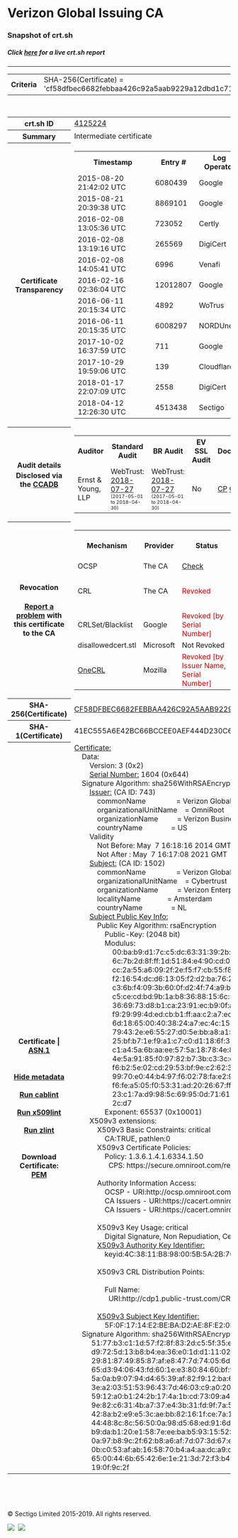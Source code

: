 # Verizon Global Issuing CA
### Snapshot of crt.sh
##### Click [here](https://crt.sh/?q=CF58DFBEC6682FEBBAA426C92A5AAB9229A12DBD1C71BF0FB03F7FEB76995F9A) for a live crt.sh report

---
<!DOCTYPE HTML PUBLIC "-//W3C//DTD HTML 4.0 Transitional//EN">
<HTML>

<BODY>

<TABLE>
  <TR>
    <TH class="outer">Criteria</TH>
    <TD class="outer">SHA-256(Certificate) = 'cf58dfbec6682febbaa426c92a5aab9229a12dbd1c71bf0fb03f7feb76995f9a'</TD>
  </TR>
</TABLE>
<BR>
<TABLE>
  <TR>
    <TH class="outer">crt.sh ID</TH>
    <TD class="outer"><A href="?id=4125224">4125224</A></TD>
  </TR>
  <TR>
    <TH class="outer">Summary</TH>
    <TD class="outer">Intermediate certificate</TD>
  </TR>
  <TR>
    <TH class="outer">Certificate<BR>Transparency</TH>
    <TD class="outer">
<TABLE class="options" style="margin-left:0px">
  <TR>
    <TH>Timestamp</TH>
    <TH>Entry #</TH>
    <TH>Log Operator</TH>
    <TH>Log URL</TH>
  </TR>
  <TR>
    <TD>2015-08-20&nbsp; <FONT class="small">21:42:02 UTC</FONT></TD>
    <TD>6080439</TD>
    <TD>Google</TD>
    <TD>https://ct.googleapis.com/rocketeer</TD>
  </TR>
  <TR>
    <TD>2015-08-21&nbsp; <FONT class="small">20:39:38 UTC</FONT></TD>
    <TD>8869101</TD>
    <TD>Google</TD>
    <TD>https://ct.googleapis.com/pilot</TD>
  </TR>
  <TR>
    <TD>2016-02-08&nbsp; <FONT class="small">13:05:36 UTC</FONT></TD>
    <TD>723052</TD>
    <TD>Certly</TD>
    <TD>https://log.certly.io</TD>
  </TR>
  <TR>
    <TD>2016-02-08&nbsp; <FONT class="small">13:19:16 UTC</FONT></TD>
    <TD>265569</TD>
    <TD>DigiCert</TD>
    <TD>https://ct1.digicert-ct.com/log</TD>
  </TR>
  <TR>
    <TD>2016-02-08&nbsp; <FONT class="small">14:05:41 UTC</FONT></TD>
    <TD>6996</TD>
    <TD>Venafi</TD>
    <TD>https://ctlog.api.venafi.com</TD>
  </TR>
  <TR>
    <TD>2016-02-16&nbsp; <FONT class="small">02:36:04 UTC</FONT></TD>
    <TD>12012807</TD>
    <TD>Google</TD>
    <TD>https://ct.googleapis.com/aviator</TD>
  </TR>
  <TR>
    <TD>2016-06-11&nbsp; <FONT class="small">20:15:34 UTC</FONT></TD>
    <TD>4892</TD>
    <TD>WoTrus</TD>
    <TD>https://ctlog.wosign.com</TD>
  </TR>
  <TR>
    <TD>2016-06-11&nbsp; <FONT class="small">20:15:35 UTC</FONT></TD>
    <TD>6008297</TD>
    <TD>NORDUnet</TD>
    <TD>https://plausible.ct.nordu.net</TD>
  </TR>
  <TR>
    <TD>2017-10-02&nbsp; <FONT class="small">16:37:59 UTC</FONT></TD>
    <TD>711</TD>
    <TD>Google</TD>
    <TD>https://ct.googleapis.com/logs/argon2021</TD>
  </TR>
  <TR>
    <TD>2017-10-29&nbsp; <FONT class="small">19:59:06 UTC</FONT></TD>
    <TD>139</TD>
    <TD>Cloudflare</TD>
    <TD>https://ct.cloudflare.com/logs/nimbus2021</TD>
  </TR>
  <TR>
    <TD>2018-01-17&nbsp; <FONT class="small">22:07:09 UTC</FONT></TD>
    <TD>2558</TD>
    <TD>DigiCert</TD>
    <TD>https://yeti2021.ct.digicert.com/log</TD>
  </TR>
  <TR>
    <TD>2018-04-12&nbsp; <FONT class="small">12:26:30 UTC</FONT></TD>
    <TD>4513438</TD>
    <TD>Sectigo</TD>
    <TD>https://dodo.ct.comodo.com</TD>
  </TR>
</TABLE>
    </TD>
  </TR>
  <TR>
    <TH class="outer">Audit details<BR>
      <DIV class="small" style="padding-top:3px">Disclosed via the
        <A href="//ccadb-public.secure.force.com/mozilla/PublicAllIntermediateCerts" target="_blank">CCADB</A></DIV>
    </TH>
    <TD class="outer">
<TABLE class="options" style="margin-left:0px">
  <TR>
    <TH>Auditor</TH>
    <TH>Standard Audit</TH>
    <TH>BR Audit</TH>
    <TH>EV SSL Audit</TH>
    <TH>Documents</TH>
    <TH>CCADB</TH>
    <TH>Root Owner / Certificate</TH>
  </TR>
  <TR>
    <TD style="vertical-align:middle">Ernst & Young, LLP</TD>
    <TD>WebTrust:
      <A href="https://bug1479561.bmoattachments.org/attachment.cgi?id=8996060" target="_blank">2018-07-27</A>
      <BR><FONT style="font-size:8pt">(2017-05-01 to 2018-04-30)</FONT></TD>
    <TD>WebTrust:
      <A href="https://bug1479561.bmoattachments.org/attachment.cgi?id=8996062" target="_blank">2018-07-27</A>
      <BR><FONT style="font-size:8pt">(2017-05-01 to 2018-04-30)</FONT></TD>
    <TD>No    <TD>
      <A href="https://secure.omniroot.com/repository/" target="blank">CP</A>
      <A href="https://secure.omniroot.com/repository/" target="blank">CPS</A>
    </TD>
    <TD><A href="//ccadb.force.com/001o000000hV9K3AAK" target="_blank">001o000000hV9K3AAK</A></TD>
    <TD><A href="/?id=76">DigiCert</A></TD>
  </TR>
</TABLE>
    </TD>
  </TR>
  <TR>
    <TH class="outer">Revocation<BR><BR>
      <DIV class="small" style="padding-top:3px"><A href="?id=4125224&opt=problemreporting">Report a problem</A> with<BR>this certificate to the CA</DIV></TH>
    <TD class="outer">
      <TABLE class="options" style="margin-left:0px">
        <TR>
          <TH>Mechanism</TH>
          <TH>Provider</TH>
          <TH>Status</TH>
          <TH>Revocation Date</TH>
          <TH>Last Observed in CRL</TH>
          <TH>Last Checked <SPAN style="color:#CC0000;vertical-align:middle;font-size:70%;font-weight:normal">(Error)</SPAN></TH>
        </TR>
        <TR>
          <TD>OCSP</TD>
          <TD>The CA</TD>
          <TD><A href="?id=4125224&opt=ocsp">Check</A></TD>
          <TD><SPAN style="color:#888888">?</SPAN></TD>
          <TD><SPAN style="color:#888888">n/a</SPAN></TD>
          <TD><SPAN style="color:#888888">?</SPAN></TD>
        </TR>
        <TR>
          <TD>CRL</TD>
          <TD>The CA</TD>
          <TD><SPAN style="color:#CC0000">Revoked</SPAN></TD><TD>2019-07-26&nbsp; <FONT class="small">17:28:07 UTC</FONT></TD><TD>2019-11-27&nbsp; <FONT class="small">00:39:29 UTC</FONT></TD><TD>2019-12-04&nbsp; <FONT class="small">19:22:22 UTC</FONT></TD>
        </TR>
        <TR>
          <TD>CRLSet/Blacklist</TD>
          <TD>Google</TD>
          <TD><SPAN style="color:#CC0000">Revoked [by Serial Number]</SPAN></TD>
          <TD><SPAN style="color:#888888">n/a</SPAN></TD>
          <TD><SPAN style="color:#888888">n/a</SPAN></TD>
          <TD><SPAN style="color:#888888">n/a</SPAN></TD>
        </TR>
        <TR>
          <TD>disallowedcert.stl</TD>
          <TD>Microsoft</TD>
          <TD>Not Revoked</TD>
          <TD><SPAN style="color:#888888">n/a</SPAN></TD>
          <TD><SPAN style="color:#888888">n/a</SPAN></TD>
          <TD><SPAN style="color:#888888">n/a</SPAN></TD>
        </TR>
        <TR>
          <TD><A href="/mozilla-onecrl" target="_blank">OneCRL</A></TD>
          <TD>Mozilla</TD>
          <TD><SPAN style="color:#CC0000">Revoked [by Issuer Name, Serial Number]</SPAN></TD><TD><SPAN style="color:#888888">Unknown</SPAN></TD>
          <TD><SPAN style="color:#888888">n/a</SPAN></TD>
          <TD><SPAN style="color:#888888">n/a</SPAN></TD>
        </TR>
      </TABLE>
    </TD>
  </TR>
  <TR>
    <TH class="outer">SHA-256(Certificate)</TH>
    <TD class="outer"><A href="//censys.io/certificates/cf58dfbec6682febbaa426c92a5aab9229a12dbd1c71bf0fb03f7feb76995f9a">CF58DFBEC6682FEBBAA426C92A5AAB9229A12DBD1C71BF0FB03F7FEB76995F9A</A></TD>
  </TR>
  <TR>
    <TH class="outer">SHA-1(Certificate)</TH>
    <TD class="outer">41EC555A6E42BC66BCCEE0AEF444D230C67DE772</TD>
  </TR>
  <TR>
    <TH class="outer">Certificate | <A href="?asn1=4125224">ASN.1</A>
      <SPAN class="small"><BR>
      <BR><BR><A href="?id=4125224&opt=nometadata">Hide metadata</A>
      <BR><BR><A href="?id=4125224&opt=cablint">Run cablint</A>
      <BR><BR><A href="?id=4125224&opt=x509lint">Run x509lint</A>
      <BR><BR><A href="?id=4125224&opt=zlint">Run zlint</A>
      <BR><BR><BR>Download Certificate: <A href="?d=4125224">PEM</A>
      </SPAN>
    </TH>
    <TD class="text"><A href="?d=4125224">Certificate:</A><BR>&nbsp;&nbsp;&nbsp;&nbsp;Data:<BR>&nbsp;&nbsp;&nbsp;&nbsp;&nbsp;&nbsp;&nbsp;&nbsp;Version:&nbsp;3&nbsp;(0x2)<BR>&nbsp;&nbsp;&nbsp;&nbsp;&nbsp;&nbsp;&nbsp;&nbsp;<A href="?serial=0644">Serial&nbsp;Number:</A>&nbsp;1604&nbsp;(0x644)<BR>&nbsp;&nbsp;&nbsp;&nbsp;Signature&nbsp;Algorithm:&nbsp;sha256WithRSAEncryption<BR>&nbsp;&nbsp;&nbsp;&nbsp;&nbsp;&nbsp;&nbsp;&nbsp;<A href="?caid=743">Issuer:</A> <SPAN class="small">(CA ID: 743)</SPAN><BR>&nbsp;&nbsp;&nbsp;&nbsp;&nbsp;&nbsp;&nbsp;&nbsp;&nbsp;&nbsp;&nbsp;&nbsp;commonName&nbsp;&nbsp;&nbsp;&nbsp;&nbsp;&nbsp;&nbsp;&nbsp;&nbsp;&nbsp;&nbsp;&nbsp;&nbsp;&nbsp;&nbsp;&nbsp;=&nbsp;Verizon&nbsp;Global&nbsp;Root&nbsp;CA<BR>&nbsp;&nbsp;&nbsp;&nbsp;&nbsp;&nbsp;&nbsp;&nbsp;&nbsp;&nbsp;&nbsp;&nbsp;organizationalUnitName&nbsp;&nbsp;&nbsp;&nbsp;=&nbsp;OmniRoot<BR>&nbsp;&nbsp;&nbsp;&nbsp;&nbsp;&nbsp;&nbsp;&nbsp;&nbsp;&nbsp;&nbsp;&nbsp;organizationName&nbsp;&nbsp;&nbsp;&nbsp;&nbsp;&nbsp;&nbsp;&nbsp;&nbsp;&nbsp;=&nbsp;Verizon&nbsp;Business<BR>&nbsp;&nbsp;&nbsp;&nbsp;&nbsp;&nbsp;&nbsp;&nbsp;&nbsp;&nbsp;&nbsp;&nbsp;countryName&nbsp;&nbsp;&nbsp;&nbsp;&nbsp;&nbsp;&nbsp;&nbsp;&nbsp;&nbsp;&nbsp;&nbsp;&nbsp;&nbsp;&nbsp;=&nbsp;US<BR>&nbsp;&nbsp;&nbsp;&nbsp;&nbsp;&nbsp;&nbsp;&nbsp;Validity<BR>&nbsp;&nbsp;&nbsp;&nbsp;&nbsp;&nbsp;&nbsp;&nbsp;&nbsp;&nbsp;&nbsp;&nbsp;Not&nbsp;Before:&nbsp;May&nbsp;&nbsp;7&nbsp;16:18:16&nbsp;2014&nbsp;GMT<BR>&nbsp;&nbsp;&nbsp;&nbsp;&nbsp;&nbsp;&nbsp;&nbsp;&nbsp;&nbsp;&nbsp;&nbsp;Not&nbsp;After&nbsp;:&nbsp;May&nbsp;&nbsp;7&nbsp;16:17:08&nbsp;2021&nbsp;GMT<BR>&nbsp;&nbsp;&nbsp;&nbsp;&nbsp;&nbsp;&nbsp;&nbsp;<A href="?caid=1502">Subject:</A> <SPAN class="small">(CA ID: 1502)</SPAN><BR>&nbsp;&nbsp;&nbsp;&nbsp;&nbsp;&nbsp;&nbsp;&nbsp;&nbsp;&nbsp;&nbsp;&nbsp;commonName&nbsp;&nbsp;&nbsp;&nbsp;&nbsp;&nbsp;&nbsp;&nbsp;&nbsp;&nbsp;&nbsp;&nbsp;&nbsp;&nbsp;&nbsp;&nbsp;=&nbsp;Verizon&nbsp;Global&nbsp;Issuing&nbsp;CA<BR>&nbsp;&nbsp;&nbsp;&nbsp;&nbsp;&nbsp;&nbsp;&nbsp;&nbsp;&nbsp;&nbsp;&nbsp;organizationalUnitName&nbsp;&nbsp;&nbsp;&nbsp;=&nbsp;Cybertrust<BR>&nbsp;&nbsp;&nbsp;&nbsp;&nbsp;&nbsp;&nbsp;&nbsp;&nbsp;&nbsp;&nbsp;&nbsp;organizationName&nbsp;&nbsp;&nbsp;&nbsp;&nbsp;&nbsp;&nbsp;&nbsp;&nbsp;&nbsp;=&nbsp;Verizon&nbsp;Enterprise&nbsp;Solutions<BR>&nbsp;&nbsp;&nbsp;&nbsp;&nbsp;&nbsp;&nbsp;&nbsp;&nbsp;&nbsp;&nbsp;&nbsp;localityName&nbsp;&nbsp;&nbsp;&nbsp;&nbsp;&nbsp;&nbsp;&nbsp;&nbsp;&nbsp;&nbsp;&nbsp;&nbsp;&nbsp;=&nbsp;Amsterdam<BR>&nbsp;&nbsp;&nbsp;&nbsp;&nbsp;&nbsp;&nbsp;&nbsp;&nbsp;&nbsp;&nbsp;&nbsp;countryName&nbsp;&nbsp;&nbsp;&nbsp;&nbsp;&nbsp;&nbsp;&nbsp;&nbsp;&nbsp;&nbsp;&nbsp;&nbsp;&nbsp;&nbsp;=&nbsp;NL<BR>&nbsp;&nbsp;&nbsp;&nbsp;&nbsp;&nbsp;&nbsp;&nbsp;<A href="?spkisha256=a3465bcb446d8c6fb24e91319b16f047e9dcda0dfb48be9dc6847265ff5321a0">Subject&nbsp;Public&nbsp;Key&nbsp;Info:</A><BR>&nbsp;&nbsp;&nbsp;&nbsp;&nbsp;&nbsp;&nbsp;&nbsp;&nbsp;&nbsp;&nbsp;&nbsp;Public&nbsp;Key&nbsp;Algorithm:&nbsp;rsaEncryption<BR>&nbsp;&nbsp;&nbsp;&nbsp;&nbsp;&nbsp;&nbsp;&nbsp;&nbsp;&nbsp;&nbsp;&nbsp;&nbsp;&nbsp;&nbsp;&nbsp;Public-Key:&nbsp;(2048&nbsp;bit)<BR>&nbsp;&nbsp;&nbsp;&nbsp;&nbsp;&nbsp;&nbsp;&nbsp;&nbsp;&nbsp;&nbsp;&nbsp;&nbsp;&nbsp;&nbsp;&nbsp;Modulus:<BR>&nbsp;&nbsp;&nbsp;&nbsp;&nbsp;&nbsp;&nbsp;&nbsp;&nbsp;&nbsp;&nbsp;&nbsp;&nbsp;&nbsp;&nbsp;&nbsp;&nbsp;&nbsp;&nbsp;&nbsp;00:ba:b9:d1:7c:c5:dc:63:31:39:2b:93:f8:05:90:<BR>&nbsp;&nbsp;&nbsp;&nbsp;&nbsp;&nbsp;&nbsp;&nbsp;&nbsp;&nbsp;&nbsp;&nbsp;&nbsp;&nbsp;&nbsp;&nbsp;&nbsp;&nbsp;&nbsp;&nbsp;6c:7b:2d:8f:ff:1d:51:84:e4:90:cd:01:5e:ad:50:<BR>&nbsp;&nbsp;&nbsp;&nbsp;&nbsp;&nbsp;&nbsp;&nbsp;&nbsp;&nbsp;&nbsp;&nbsp;&nbsp;&nbsp;&nbsp;&nbsp;&nbsp;&nbsp;&nbsp;&nbsp;cc:2a:55:a6:09:2f:2e:f5:f7:cb:55:f8:60:4d:3f:<BR>&nbsp;&nbsp;&nbsp;&nbsp;&nbsp;&nbsp;&nbsp;&nbsp;&nbsp;&nbsp;&nbsp;&nbsp;&nbsp;&nbsp;&nbsp;&nbsp;&nbsp;&nbsp;&nbsp;&nbsp;f2:16:54:dc:d6:13:05:f2:d2:ba:76:24:6d:50:ca:<BR>&nbsp;&nbsp;&nbsp;&nbsp;&nbsp;&nbsp;&nbsp;&nbsp;&nbsp;&nbsp;&nbsp;&nbsp;&nbsp;&nbsp;&nbsp;&nbsp;&nbsp;&nbsp;&nbsp;&nbsp;c3:6b:f4:09:3b:60:0f:d2:4f:74:a9:bd:06:89:d2:<BR>&nbsp;&nbsp;&nbsp;&nbsp;&nbsp;&nbsp;&nbsp;&nbsp;&nbsp;&nbsp;&nbsp;&nbsp;&nbsp;&nbsp;&nbsp;&nbsp;&nbsp;&nbsp;&nbsp;&nbsp;c5:ce:cd:bd:9b:1a:b8:36:88:15:6c:58:1c:bb:ed:<BR>&nbsp;&nbsp;&nbsp;&nbsp;&nbsp;&nbsp;&nbsp;&nbsp;&nbsp;&nbsp;&nbsp;&nbsp;&nbsp;&nbsp;&nbsp;&nbsp;&nbsp;&nbsp;&nbsp;&nbsp;36:69:73:d8:b1:ca:23:91:ec:b9:0f:a1:2a:41:6e:<BR>&nbsp;&nbsp;&nbsp;&nbsp;&nbsp;&nbsp;&nbsp;&nbsp;&nbsp;&nbsp;&nbsp;&nbsp;&nbsp;&nbsp;&nbsp;&nbsp;&nbsp;&nbsp;&nbsp;&nbsp;f9:29:99:4d:ed:cb:b1:ff:aa:c2:a7:ec:23:9e:ad:<BR>&nbsp;&nbsp;&nbsp;&nbsp;&nbsp;&nbsp;&nbsp;&nbsp;&nbsp;&nbsp;&nbsp;&nbsp;&nbsp;&nbsp;&nbsp;&nbsp;&nbsp;&nbsp;&nbsp;&nbsp;6d:18:65:00:40:38:24:a7:ec:4c:15:97:10:97:f2:<BR>&nbsp;&nbsp;&nbsp;&nbsp;&nbsp;&nbsp;&nbsp;&nbsp;&nbsp;&nbsp;&nbsp;&nbsp;&nbsp;&nbsp;&nbsp;&nbsp;&nbsp;&nbsp;&nbsp;&nbsp;79:43:2e:e6:55:27:d0:5e:bb:a8:a1:38:ed:d3:3e:<BR>&nbsp;&nbsp;&nbsp;&nbsp;&nbsp;&nbsp;&nbsp;&nbsp;&nbsp;&nbsp;&nbsp;&nbsp;&nbsp;&nbsp;&nbsp;&nbsp;&nbsp;&nbsp;&nbsp;&nbsp;25:bf:b7:1e:f9:a1:c7:c0:d1:18:6f:39:87:12:9f:<BR>&nbsp;&nbsp;&nbsp;&nbsp;&nbsp;&nbsp;&nbsp;&nbsp;&nbsp;&nbsp;&nbsp;&nbsp;&nbsp;&nbsp;&nbsp;&nbsp;&nbsp;&nbsp;&nbsp;&nbsp;c1:a4:5a:6b:aa:ee:57:5a:18:78:4e:87:07:c8:94:<BR>&nbsp;&nbsp;&nbsp;&nbsp;&nbsp;&nbsp;&nbsp;&nbsp;&nbsp;&nbsp;&nbsp;&nbsp;&nbsp;&nbsp;&nbsp;&nbsp;&nbsp;&nbsp;&nbsp;&nbsp;4e:5a:91:85:f0:97:82:b7:3b:c3:3c:e4:d4:58:2a:<BR>&nbsp;&nbsp;&nbsp;&nbsp;&nbsp;&nbsp;&nbsp;&nbsp;&nbsp;&nbsp;&nbsp;&nbsp;&nbsp;&nbsp;&nbsp;&nbsp;&nbsp;&nbsp;&nbsp;&nbsp;f6:b2:5e:02:cd:29:53:bf:9e:c2:62:36:15:ab:02:<BR>&nbsp;&nbsp;&nbsp;&nbsp;&nbsp;&nbsp;&nbsp;&nbsp;&nbsp;&nbsp;&nbsp;&nbsp;&nbsp;&nbsp;&nbsp;&nbsp;&nbsp;&nbsp;&nbsp;&nbsp;99:70:e0:44:b4:97:f6:02:78:fa:e2:90:e4:f6:51:<BR>&nbsp;&nbsp;&nbsp;&nbsp;&nbsp;&nbsp;&nbsp;&nbsp;&nbsp;&nbsp;&nbsp;&nbsp;&nbsp;&nbsp;&nbsp;&nbsp;&nbsp;&nbsp;&nbsp;&nbsp;f6:fe:a5:05:f0:53:31:ad:20:26:67:ff:ac:99:1d:<BR>&nbsp;&nbsp;&nbsp;&nbsp;&nbsp;&nbsp;&nbsp;&nbsp;&nbsp;&nbsp;&nbsp;&nbsp;&nbsp;&nbsp;&nbsp;&nbsp;&nbsp;&nbsp;&nbsp;&nbsp;23:c1:7a:d9:98:5c:69:95:0d:71:61:75:0b:74:88:<BR>&nbsp;&nbsp;&nbsp;&nbsp;&nbsp;&nbsp;&nbsp;&nbsp;&nbsp;&nbsp;&nbsp;&nbsp;&nbsp;&nbsp;&nbsp;&nbsp;&nbsp;&nbsp;&nbsp;&nbsp;2c:d7<BR>&nbsp;&nbsp;&nbsp;&nbsp;&nbsp;&nbsp;&nbsp;&nbsp;&nbsp;&nbsp;&nbsp;&nbsp;&nbsp;&nbsp;&nbsp;&nbsp;Exponent:&nbsp;65537&nbsp;(0x10001)<BR>&nbsp;&nbsp;&nbsp;&nbsp;&nbsp;&nbsp;&nbsp;&nbsp;X509v3&nbsp;extensions:<BR>&nbsp;&nbsp;&nbsp;&nbsp;&nbsp;&nbsp;&nbsp;&nbsp;&nbsp;&nbsp;&nbsp;&nbsp;X509v3&nbsp;Basic&nbsp;Constraints:&nbsp;critical<BR>&nbsp;&nbsp;&nbsp;&nbsp;&nbsp;&nbsp;&nbsp;&nbsp;&nbsp;&nbsp;&nbsp;&nbsp;&nbsp;&nbsp;&nbsp;&nbsp;CA:TRUE,&nbsp;pathlen:0<BR>&nbsp;&nbsp;&nbsp;&nbsp;&nbsp;&nbsp;&nbsp;&nbsp;&nbsp;&nbsp;&nbsp;&nbsp;X509v3&nbsp;Certificate&nbsp;Policies:&nbsp;<BR>&nbsp;&nbsp;&nbsp;&nbsp;&nbsp;&nbsp;&nbsp;&nbsp;&nbsp;&nbsp;&nbsp;&nbsp;&nbsp;&nbsp;&nbsp;&nbsp;Policy:&nbsp;1.3.6.1.4.1.6334.1.50<BR>&nbsp;&nbsp;&nbsp;&nbsp;&nbsp;&nbsp;&nbsp;&nbsp;&nbsp;&nbsp;&nbsp;&nbsp;&nbsp;&nbsp;&nbsp;&nbsp;&nbsp;&nbsp;CPS:&nbsp;https://secure.omniroot.com/repository<BR><BR>&nbsp;&nbsp;&nbsp;&nbsp;&nbsp;&nbsp;&nbsp;&nbsp;&nbsp;&nbsp;&nbsp;&nbsp;Authority&nbsp;Information&nbsp;Access:&nbsp;<BR>&nbsp;&nbsp;&nbsp;&nbsp;&nbsp;&nbsp;&nbsp;&nbsp;&nbsp;&nbsp;&nbsp;&nbsp;&nbsp;&nbsp;&nbsp;&nbsp;OCSP&nbsp;-&nbsp;URI:http://ocsp.omniroot.com/verizonroot<BR>&nbsp;&nbsp;&nbsp;&nbsp;&nbsp;&nbsp;&nbsp;&nbsp;&nbsp;&nbsp;&nbsp;&nbsp;&nbsp;&nbsp;&nbsp;&nbsp;CA&nbsp;Issuers&nbsp;-&nbsp;URI:https://cacert.omniroot.com/verizonroot.crt<BR>&nbsp;&nbsp;&nbsp;&nbsp;&nbsp;&nbsp;&nbsp;&nbsp;&nbsp;&nbsp;&nbsp;&nbsp;&nbsp;&nbsp;&nbsp;&nbsp;CA&nbsp;Issuers&nbsp;-&nbsp;URI:https://cacert.omniroot.com/verizonroot.der<BR><BR>&nbsp;&nbsp;&nbsp;&nbsp;&nbsp;&nbsp;&nbsp;&nbsp;&nbsp;&nbsp;&nbsp;&nbsp;X509v3&nbsp;Key&nbsp;Usage:&nbsp;critical<BR>&nbsp;&nbsp;&nbsp;&nbsp;&nbsp;&nbsp;&nbsp;&nbsp;&nbsp;&nbsp;&nbsp;&nbsp;&nbsp;&nbsp;&nbsp;&nbsp;Digital&nbsp;Signature,&nbsp;Non&nbsp;Repudiation,&nbsp;Certificate&nbsp;Sign,&nbsp;CRL&nbsp;Sign<BR>&nbsp;&nbsp;&nbsp;&nbsp;&nbsp;&nbsp;&nbsp;&nbsp;&nbsp;&nbsp;&nbsp;&nbsp;<A href="?ski=4c3811b898005b5a2b703eaa78e4d5676767a77e">X509v3&nbsp;Authority&nbsp;Key&nbsp;Identifier:</A><BR>&nbsp;&nbsp;&nbsp;&nbsp;&nbsp;&nbsp;&nbsp;&nbsp;&nbsp;&nbsp;&nbsp;&nbsp;&nbsp;&nbsp;&nbsp;&nbsp;keyid:4C:38:11:B8:98:00:5B:5A:2B:70:3E:AA:78:E4:D5:67:67:67:A7:7E<BR><BR>&nbsp;&nbsp;&nbsp;&nbsp;&nbsp;&nbsp;&nbsp;&nbsp;&nbsp;&nbsp;&nbsp;&nbsp;X509v3&nbsp;CRL&nbsp;Distribution&nbsp;Points:&nbsp;<BR><BR>&nbsp;&nbsp;&nbsp;&nbsp;&nbsp;&nbsp;&nbsp;&nbsp;&nbsp;&nbsp;&nbsp;&nbsp;&nbsp;&nbsp;&nbsp;&nbsp;Full&nbsp;Name:<BR>&nbsp;&nbsp;&nbsp;&nbsp;&nbsp;&nbsp;&nbsp;&nbsp;&nbsp;&nbsp;&nbsp;&nbsp;&nbsp;&nbsp;&nbsp;&nbsp;&nbsp;&nbsp;URI:http://cdp1.public-trust.com/CRL/Omniroot2034.crl<BR><BR>&nbsp;&nbsp;&nbsp;&nbsp;&nbsp;&nbsp;&nbsp;&nbsp;&nbsp;&nbsp;&nbsp;&nbsp;<A href="?ski=5f0f1714e2bebad2ae8fe20da32140a77b007be6">X509v3&nbsp;Subject&nbsp;Key&nbsp;Identifier:</A><BR>&nbsp;&nbsp;&nbsp;&nbsp;&nbsp;&nbsp;&nbsp;&nbsp;&nbsp;&nbsp;&nbsp;&nbsp;&nbsp;&nbsp;&nbsp;&nbsp;5F:0F:17:14:E2:BE:BA:D2:AE:8F:E2:0D:A3:21:40:A7:7B:00:7B:E6<BR>&nbsp;&nbsp;&nbsp;&nbsp;Signature&nbsp;Algorithm:&nbsp;sha256WithRSAEncryption<BR>&nbsp;&nbsp;&nbsp;&nbsp;&nbsp;&nbsp;&nbsp;&nbsp;&nbsp;51:77:b3:c1:1d:57:f2:8f:83:2d:c5:5f:35:ef:aa:05:05:3c:<BR>&nbsp;&nbsp;&nbsp;&nbsp;&nbsp;&nbsp;&nbsp;&nbsp;&nbsp;d9:72:5d:13:b8:b4:ea:36:e0:1d:d1:11:02:fd:e0:97:87:4a:<BR>&nbsp;&nbsp;&nbsp;&nbsp;&nbsp;&nbsp;&nbsp;&nbsp;&nbsp;29:81:87:49:85:87:af:e8:47:7d:74:05:6d:bf:03:ed:ff:a3:<BR>&nbsp;&nbsp;&nbsp;&nbsp;&nbsp;&nbsp;&nbsp;&nbsp;&nbsp;65:d3:94:06:43:fd:60:1e:e3:80:84:60:bf:90:7f:17:5c:7e:<BR>&nbsp;&nbsp;&nbsp;&nbsp;&nbsp;&nbsp;&nbsp;&nbsp;&nbsp;5a:0a:b9:07:94:d4:65:39:af:82:f9:12:ba:6e:71:b2:53:29:<BR>&nbsp;&nbsp;&nbsp;&nbsp;&nbsp;&nbsp;&nbsp;&nbsp;&nbsp;3e:a2:03:51:53:96:43:7d:46:03:c9:a0:20:1b:a8:3e:b8:8f:<BR>&nbsp;&nbsp;&nbsp;&nbsp;&nbsp;&nbsp;&nbsp;&nbsp;&nbsp;59:12:a0:b1:24:2b:17:4a:1b:cd:73:09:a4:6c:bb:ff:8c:06:<BR>&nbsp;&nbsp;&nbsp;&nbsp;&nbsp;&nbsp;&nbsp;&nbsp;&nbsp;9e:82:c6:31:4b:a7:37:e4:3b:31:fd:9f:7a:5d:c9:41:7f:34:<BR>&nbsp;&nbsp;&nbsp;&nbsp;&nbsp;&nbsp;&nbsp;&nbsp;&nbsp;42:8a:b2:e9:e5:3c:ae:bb:82:16:1f:ce:7a:10:ce:76:f7:48:<BR>&nbsp;&nbsp;&nbsp;&nbsp;&nbsp;&nbsp;&nbsp;&nbsp;&nbsp;44:48:8c:8c:56:50:0a:98:d5:68:ed:91:6d:df:0c:76:fe:0b:<BR>&nbsp;&nbsp;&nbsp;&nbsp;&nbsp;&nbsp;&nbsp;&nbsp;&nbsp;b9:da:b1:20:e1:58:7e:ee:ba:b5:93:15:52:16:e2:8c:3a:cd:<BR>&nbsp;&nbsp;&nbsp;&nbsp;&nbsp;&nbsp;&nbsp;&nbsp;&nbsp;0a:97:b8:9c:2f:62:b8:a6:af:7d:07:3d:67:e8:b6:82:dd:52:<BR>&nbsp;&nbsp;&nbsp;&nbsp;&nbsp;&nbsp;&nbsp;&nbsp;&nbsp;0b:c0:53:af:ab:16:58:70:b4:a4:aa:dc:a9:c7:55:4a:84:74:<BR>&nbsp;&nbsp;&nbsp;&nbsp;&nbsp;&nbsp;&nbsp;&nbsp;&nbsp;65:00:44:6b:65:42:6e:1e:21:3d:72:f3:b4:9a:68:5d:37:58:<BR>&nbsp;&nbsp;&nbsp;&nbsp;&nbsp;&nbsp;&nbsp;&nbsp;&nbsp;19:0f:9c:2f<BR>    </TD>
  </TR>
</TABLE>

  <BR><BR><BR>

  <P class="copyright">&copy; Sectigo Limited 2015-2019. All rights reserved.</P>
  <DIV>
    <A href="https://sectigo.com/"><IMG src="/sectigo_s.png"></A>
    &nbsp;<A href="https://github.com/crtsh"><IMG src="/GitHub-Mark-32px.png"></A>
  </DIV>
</BODY>
</HTML>
